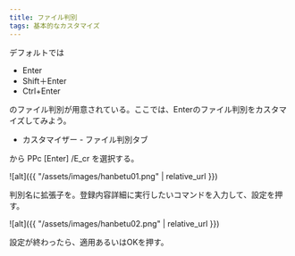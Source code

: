 ```yaml
---
title: ファイル判別
tags: 基本的なカスタマイズ
---
```

デフォルトでは

- Enter
- Shift＋Enter
- Ctrl+Enter

のファイル判別が用意されている。ここでは、Enterのファイル判別をカスタマイズしてみよう。

- カスタマイザー - ファイル判別タブ

から PPc [Enter] /E_cr を選択する。

![alt]({{ "/assets/images/hanbetu01.png" | relative_url }})

判別名に拡張子を。登録内容詳細に実行したいコマンドを入力して、設定を押す。

![alt]({{ "/assets/images/hanbetu02.png" | relative_url }})

設定が終わったら、適用あるいはOKを押す。